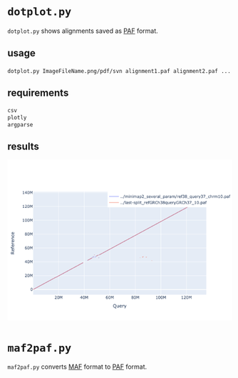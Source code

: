 # `dotplot.py`
`dotplot.py` shows alignments saved as [PAF](https://github.com/lh3/miniasm/blob/master/PAF.md) format.
## usage
`dotplot.py ImageFileName.png/pdf/svn alignment1.paf alignment2.paf ...`
## requirements
```
csv
plotly
argparse
```
## results
![image](./example.png)

# `maf2paf.py`
`maf2paf.py` converts [MAF](http://last.cbrc.jp/doc/last-tutorial.html) format to [PAF](https://github.com/lh3/miniasm/blob/master/PAF.md) format.

